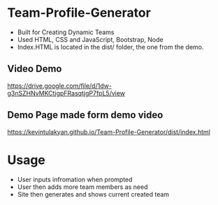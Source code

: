 # Team-Profile-Generator
- Built for Creating Dynamic Teams
- Used HTML, CSS and JavaScript, Bootstrap, Node
- Index.HTML is located in the dist/ folder, the one from the demo.

## Video Demo
https://drive.google.com/file/d/1dw-g3nSZHNvMKCtjgpFRasqtjgP7fpL5/view

## Demo Page made form demo video
https://kevintulakyan.github.io/Team-Profile-Generator/dist/index.html

# Usage
- User inputs infromation when prompted
- User then adds more team members as need 
- Site then generates and shows current created team
